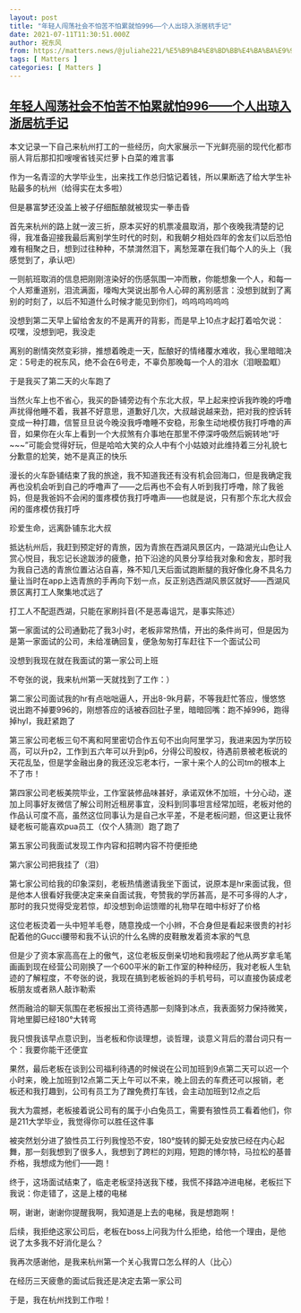 ```yaml
---
layout: post
title: "年轻人闯荡社会不怕苦不怕累就怕996——个人出琼入浙居杭手记"
date: 2021-07-11T11:30:51.000Z
author: 祝东风
from: https://matters.news/@juliahe221/%E5%B9%B4%E8%BD%BB%E4%BA%BA%E9%97%AF%E8%8D%A1%E7%A4%BE%E4%BC%9A%E4%B8%8D%E6%80%95%E8%8B%A6%E4%B8%8D%E6%80%95%E7%B4%AF%E5%B0%B1%E6%80%95996-%E4%B8%AA%E4%BA%BA%E5%87%BA%E7%90%BC%E5%85%A5%E6%B5%99%E5%B1%85%E6%9D%AD%E6%89%8B%E8%AE%B0-bafyreid5wnk74xys7xfuc36tkvciqocz7vgjrojnhpck3usy5mnixxemmm
tags: [ Matters ]
categories: [ Matters ]
---
```

<!--1626003051000-->
[年轻人闯荡社会不怕苦不怕累就怕996——个人出琼入浙居杭手记](https://matters.news/@juliahe221/%E5%B9%B4%E8%BD%BB%E4%BA%BA%E9%97%AF%E8%8D%A1%E7%A4%BE%E4%BC%9A%E4%B8%8D%E6%80%95%E8%8B%A6%E4%B8%8D%E6%80%95%E7%B4%AF%E5%B0%B1%E6%80%95996-%E4%B8%AA%E4%BA%BA%E5%87%BA%E7%90%BC%E5%85%A5%E6%B5%99%E5%B1%85%E6%9D%AD%E6%89%8B%E8%AE%B0-bafyreid5wnk74xys7xfuc36tkvciqocz7vgjrojnhpck3usy5mnixxemmm)
------

<div>
<p>本文记录一下自己来杭州打工的一些经历，向大家展示一下光鲜亮丽的现代化都市丽人背后那扣扣嗖嗖省钱买烂萝卜白菜的难言事</p><p>作为一名青涩的大学毕业生，出来找工作总归惦记着钱，所以果断选了给大学生补贴最多的杭州（给得实在太多啦）</p><p>但是暴富梦还没盖上被子仔细酝酿就被现实一拳击昏</p><p>首先来杭州的路上就一波三折，原本买好的机票凌晨取消，那个夜晚我清楚的记得，我准备迎接我最后离别学生时代的时刻，和我朝夕相处四年的舍友们以后恐怕难有相聚之日，想到过往种种，不禁潸然泪下，离愁笼罩在我们每个人的头上（我感觉到了，承认吧）</p><p>一则航班取消的信息把刚刚渲染好的伤感氛围一冲而散，你能想象一个人，和每一个人郑重道别，泪流满面，嚎啕大哭说出那令人心碎的离别感言：没想到就到了离别的时刻了，以后不知道什么时候才能见到你们，呜呜呜呜呜呜</p><p>没想到第二天早上留给舍友的不是离开的背影，而是早上10点才起打着哈欠说：哎嘿，没想到吧，我没走</p><p>离别的剧情突然变彩排，推想着晚走一天，酝酿好的情绪覆水难收，我心里暗暗决定：5号走的祝东风，绝不会在6号走，不辜负那晚每一个人的泪水（泪眼盈眶）</p><p>于是我买了第二天的火车跑了</p><p>当然火车上也不省心，我买的卧铺旁边有个东北大叔，早上起来控诉我昨晚的呼噜声扰得他睡不着，我甚不好意思，道歉好几次，大叔越说越来劲，把对我的控诉转变成一种打趣，信誓旦旦说今晚没我呼噜睡不安稳，形象生动地模仿我打呼噜的声音，如果你在火车上看到一个大叔煞有介事地在那里不停深呼吸然后婉转地“吁~~~”可能会觉得好玩，但是哈哈大笑的众人中有个小姑娘对此维持着三分礼貌七分歉意的尬笑，她不是真正的快乐</p><p>漫长的火车卧铺结束了我的旅途，我不知道我还有没有机会回海口，但是我确定我再也没机会听到自己的呼噜声了——之后再也不会有人听到我打呼噜，除了我爸妈，但是我爸妈不会闲的蛋疼模仿我打呼噜声——也就是说，只有那个东北大叔会闲的蛋疼模仿我打呼</p><p>珍爱生命，远离卧铺东北大叔</p><p>抵达杭州后，我赶到预定好的青旅，因为青旅在西湖风景区内，一路湖光山色让人赏心悦目，我忘记长途跋涉的疲惫，拍下沿途的风景分享给我对象和舍友，那时我为我自己选的青旅位置沾沾自喜，殊不知几天后面试跑断腿的我好像化身不具名力量让当时在app上选青旅的手再向下划一点，反正别选西湖风景区就好——西湖风景区离打工人聚集地忒远了</p><p>打工人不配逛西湖，只能在家刷抖音(不是恶毒诅咒，是事实陈述）</p><p>第一家面试的公司通勤花了我3小时，老板非常热情，开出的条件尚可，但是因为是第一家面试的公司，未给准确回复，便急匆匆打车赶往下一个面试公司</p><p>没想到我现在就在我面试的第一家公司上班</p><p>不夸张的说，我来杭州第一天就找到了工作：）</p><p>第二家公司面试我的hr有点咄咄逼人，开出8-9k月薪，不等我赶忙答应，慢悠悠说出跑不掉要996的，刚想答应的话被吞回肚子里，暗暗回嘴：跑不掉996，跑得掉hyl，我赶紧跑了</p><p>第三家公司老板三句不离和阿里密切合作五句不出向阿里学习，我进来因为学历较高，可以升p2，工作到五六年可以升到p6，分得公司股权，待遇前景被老板说的天花乱坠，但是学金融出身的我还没忘老本行，一家十来个人的公司tm的根本上不了市！</p><p>第四家公司老板美院毕业，工作室装修品味甚好，承诺双休不加班，十分心动，遂加上同事好友微信了解公司附近租房事宜，没料到同事坦言经常加班，老板对他的作品认可度不高，虽然这位同事认为是自己水平差，不是老板问题，但这更让我怀疑老板可能喜欢pua员工（仅个人猜测）跑了跑了</p><p>第五家公司我面试发现工作内容和招聘内容不符便拒绝</p><p>第六家公司把我挂了（泪）</p><p>第七家公司给我的印象深刻，老板热情邀请我坐下面试，说原本是hr来面试我，但是他本人很看好我便决定来亲自面试我，夸赞我的学历甚高，是不可多得的人才，那时的我只觉得受宠若惊，却没想到命运馈赠的礼物早在暗中标好了价格</p><p>这位老板烫着一头中短羊毛卷，随意挽成一个小辫，不合身但是看起来很贵的衬衫配着他的Gucci腰带和我不认识的什么名牌的皮鞋散发着资本家的气息</p><p>但是少了资本家高高在上的傲气，这位老板反倒亲切地和我唠起了他从两岁拿毛笔画画到现在经营公司刚换了一个600平米的新工作室的种种经历，我对老板人生轨迹的了解程度，不夸张的说，我现在搞到老板爸妈的手机号码，可以直接伪装成老板朋友或者熟人敲诈勒索</p><p>然而融洽的聊天氛围在老板报出工资待遇那一刻降到冰点，我表面努力保持微笑，背地里脚已经180°大转弯</p><p>我只恨我该早点意识到，当老板和你谈理想，谈哲理，谈意义背后的潜台词只有一个：我要你能干还便宜</p><p>果然，最后老板在谈到公司福利待遇的时候说在公司加班到9点第二天可以迟一个小时来，晚上加班到12点第二天上午可以不来，晚上回去的车费还可以报销，老板还和我打趣到，公司有员工为了蹭免费打车钱，会主动加班到12点之后</p><p>我大为震撼，老板接着说公司有的属于小白兔员工，需要有狼性员工看着他们，你是211大学毕业，我觉得你可以胜任这件事</p><p>被突然划分进了狼性员工行列我惶恐不安，180°旋转的脚无处安放已经在内心起舞，那一刻我想到了很多人，我想到了跨栏的刘翔，短跑的博尔特，马拉松的基普乔格，我想成为他们——跑！</p><p>终于，这场面试结束了，临走老板坚持送我下楼，我慌不择路冲进电梯，老板拦下我说：你走错了，这是上楼的电梯</p><p>啊，谢谢，谢谢你提醒我啊，我知道是上去的电梯，我是想跑啊！</p><p>后续，我拒绝这家公司后，老板在boss上问我为什么拒绝，给他一个理由，是他说了太多我不好消化是么？</p><p>我再次感谢他，是我来杭州第一个关心我胃口怎么样的人（比心）</p><p>在经历三天疲惫的面试后我还是决定去第一家公司</p><p>于是，我在杭州找到工作啦！</p><p></p>
</div>
